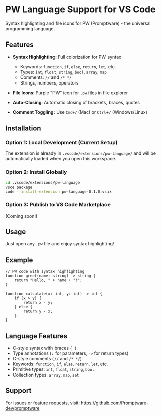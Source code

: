 # PW Language Support for VS Code

Syntax highlighting and file icons for PW (Promptware) - the universal programming language.

## Features

- **Syntax Highlighting**: Full colorization for PW syntax
  - Keywords: `function`, `if`, `else`, `return`, `let`, etc.
  - Types: `int`, `float`, `string`, `bool`, `array`, `map`
  - Comments: `//` and `/* */`
  - Strings, numbers, operators

- **File Icons**: Purple "PW" icon for `.pw` files in file explorer

- **Auto-Closing**: Automatic closing of brackets, braces, quotes

- **Comment Toggling**: Use `Cmd+/` (Mac) or `Ctrl+/` (Windows/Linux)

## Installation

### Option 1: Local Development (Current Setup)

The extension is already in `.vscode/extensions/pw-language/` and will be automatically loaded when you open this workspace.

### Option 2: Install Globally

```bash
cd .vscode/extensions/pw-language
vsce package
code --install-extension pw-language-0.1.0.vsix
```

### Option 3: Publish to VS Code Marketplace

(Coming soon!)

## Usage

Just open any `.pw` file and enjoy syntax highlighting!

## Example

```pw
// PW code with syntax highlighting
function greet(name: string) -> string {
    return "Hello, " + name + "!";
}

function calculate(x: int, y: int) -> int {
    if (x > y) {
        return x - y;
    } else {
        return y - x;
    }
}
```

## Language Features

- C-style syntax with braces `{ }`
- Type annotations (`:` for parameters, `->` for return types)
- C-style comments (`//` and `/* */`)
- Keywords: `function`, `if`, `else`, `return`, `let`, etc.
- Primitive types: `int`, `float`, `string`, `bool`
- Collection types: `array`, `map`, `set`

## Support

For issues or feature requests, visit: https://github.com/Promptware-dev/promptware
